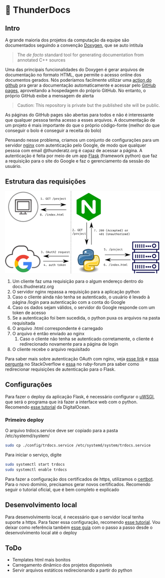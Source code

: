 # :open_book: ThunderDocs

## Intro

A grande maioria dos projetos da computação da equipe são documentados seguindo a convenção [Doxygen](http://www.doxygen.nl/), que se auto intitula

> The _de facto_ standard tool for generating documentation from annotated C++ sources

Uma das principais funcionalidades do Doxygen é gerar arquivos de documentação no formato HTML, que permite o acesso online dos documentos gerados. Nós poderíamos facilmente utilizar uma [action do github](https://github.com/marketplace/actions/doxygen-action) pra gerar a documentação automaticamente e acessar pelo [GitHub pages](https://pages.github.com/), aproveitando a hospedagem do próprio GitHub. No entanto, o próprio GitHub exibe a mensagem de alerta 

> Caution: This repository is private but the published site will be public.

As páginas do GitHub pages são abertas para todos e não é interessante que qualquer pessoa tenha acesso a esses arquivos. A documentação de um projeto é mais importante do que o próprio código-fonte (melhor do que conseguir o bolo é conseguir a receita do bolo)

Pensando nesse problema, criamos um conjunto de configurações para um servidor [nginx](https://www.nginx.com/) com autenticação pelo Google, de modo que qualquer pessoa com email @thunderatz.org é capaz de acessar a página. A autenticação é feita por meio de um app [Flask](https://flask.palletsprojects.com/en/1.1.x/) (framework python) que faz a requisição para o site do Google e faz o gerenciamento da sessão do usuário.

## Estrutura das requisições

 ![requests](./docs/requests.png)

1. Um cliente faz uma requisição para o algum endereço dentro do docs.thudneratz.org
2. O servidor nginx repassa a requisição para a aplicação python
3. Caso o cliente ainda não tenha se autenticado, o usuário é levado à página /login para autenticação com a conta do Google
4. Caso os dados sejam válidos, o servidor do Google responde com um token de acesso
5. Se a autenticação foi bem sucedida, o python puxa os arquivos na pasta requisitada
6. O arquivo .html correspondente é carregado
7. O arquivo é então enviado ao nginx
   1. Caso o cliente não tenha se autenticado corretamente, o cliente é redirecionado novamente para a página de login
8. O cliente recebe o arquivo requisitado

Para saber mais sobre autenticação OAuth com nginx, veja [esse link](https://www.nginx.com/blog/validating-oauth-2-0-access-tokens-nginx/) e [essa pergunta](https://stackoverflow.com/questions/55719659/using-flask-login-to-authenticate-nginx-reverse-proxy) no StackOverflow e [essa](https://www.ruby-forum.com/t/is-there-setting-equivalent-to-proxy-set-header-for-uwsgi/210778) no ruby-forum pra saber como redirecionar requisições de autenticação para o Flask.

## Configurações

Para fazer o deploy da aplicação Flask, é necessário configurar o [uWSGI](https://uwsgi-docs.readthedocs.io/en/latest/), que será o programa que irá fazer a interface web com o python. Recomendo [esse tutorial](https://www.digitalocean.com/community/tutorials/how-to-serve-flask-applications-with-uswgi-and-nginx-on-ubuntu-18-04-pt) da DigitalOcean.

### Primeiro deploy

O arquivo trdocs.service deve ser copiado para a pasta /etc/systemd/system/

```bash
sudo cp ./config/trdocs.service /etc/systemd/system/trdocs.service
```

Para iniciar o serviço, digite

```bash
sudo systemctl start trdocs
sudo systemctl enable trdocs
```

Para fazer a configuração dos certificados de https, utilizamos o [certbot](https://certbot.eff.org/). Para o novo domínio, precisamos gerar novos certificados. Recomendo seguir o tutorial oficial, que é bem completo e explicado

## Desenvolvimento local

Para desenvolvimento local, é necessário que o servidor local tenha suporte a https. Para fazer essa configuração, recomendo [esse tutorial](https://adrianorosa.com/blog/nginx/configurar-nginx-https-server-com-self-signed-ssl-certificado.html). Vou deixar como referência também [esse guia](https://blog.miguelgrinberg.com/post/running-your-flask-application-over-https) com o passo a passo desde o desenvolvimento local até o deploy

## ToDo

- Templates html mais bonitos
- Carregamento dinâmico dos projetos disponíveis
- Servir arquivos estáticos redirecionando a partir do python
